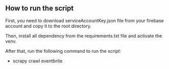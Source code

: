 ## How to run the script

First, you need to download serviceAccountKey.json file from your firebase account and copy it to the root directory.

Then, install all dependency from the requirements.txt file and activate the venv.

After that, run the following command to run the script:

- scrapy crawl eventbrite